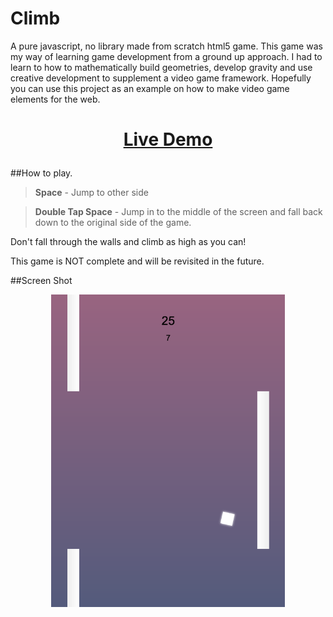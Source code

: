 # Climb
A pure javascript, no library made from scratch html5 game. This game was my way of learning game development from a ground up approach. I had to learn to how to mathematically build geometries, develop gravity and use creative development to supplement a video game framework. Hopefully you can use this project as an example on how to make video game elements for the web. 

# <p align="center"><a href="https://kiricon.github.io/Climb/">Live Demo</a></p>


##How to play.

>**Space** - Jump to other side

>**Double Tap Space** - Jump in to the middle of the screen and fall back down to the original side of the game. 


Don't fall through the walls and climb as high as you can!


This game is NOT complete and will be revisited in the future. 

##Screen Shot
<p align="center">
  <img src="https://raw.githubusercontent.com/Kiricon/Climb/master/GamePlay.png" height="500"/>
</p>
